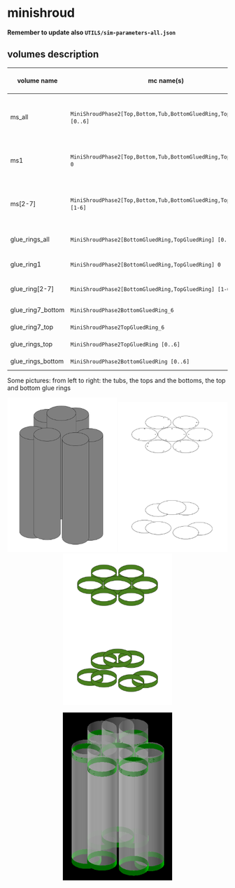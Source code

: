 # minishroud
**Remember to update also `UTILS/sim-parameters-all.json`**

## volumes description

| volume name               | mc name(s)                                                            | mc mass [kg] | mc volume [cm^3] | density [g/cm^3] | volume description                                                                          | notes |
| ------------------------- | --------------------------------------------------------------------- | ------------ | ---------------- | ---------------- | ------------------------------------------------------------------------------------------- | ----- |
| ms_all                    | `MiniShroudPhase2[Top,Bottom,Tub,BottomGluedRing,TopGluedRing] [0..6]`| 0.188602     | 164.0017         | 1.15 (nylon)     | All minishrouds, all five components: top, bottom, tub, glue_ring_bottom, glue_ring_top (7) |       | 
| ms1                       | `MiniShroudPhase2[Top,Bottom,Tub,BottomGluedRing,TopGluedRing] 0`     | 0.0293738    | 25.54243         | 1.15 (nylon)     | Minishroud 1, all five components: top, bottom, tub, glue_ring_bottom, glue_ring_top (7)    |       |
| ms[2-7]                   | `MiniShroudPhase2[Top,Bottom,Tub,BottomGluedRing,TopGluedRing] [1-6]` | 0.0265386    | 23.07704         | 1.15 (nylon)     | Minishroud 2-7, all five components: top, bottom, tub, glue_ring_bottom, glue_ring_top (7)  |       |
| glue_rings_all            | `MiniShroudPhase2[BottomGluedRing,TopGluedRing] [0..6]`               | 0.0263782    | 22.93756         | 1.15 (nylon)     | All minishroud's glue_rings, top and bottom (7)                                             |       |
| glue_ring1                | `MiniShroudPhase2[BottomGluedRing,TopGluedRing] 0`                    | 0.00407798   | 3.546070         | 1.15 (nylon)     | Minishroud 1's glue ring, top and bottom (7)                                                |       |
| glue_ring[2-7]            | `MiniShroudPhase2[BottomGluedRing,TopGluedRing] [1-6]`                | 0.0037167    | 3.231913         | 1.15 (nylon)     | Minishroud 2-7's glue ring, top and bottom (7)                                              |       |
| glue_ring7_bottom         | `MiniShroudPhase2BottomGluedRing_6`                                   | 0.00186512   | 1.621843         | 1.15 (nylon)     | Minishroud 7's glue ring, bottom                                                            |       |
| glue_ring7_top            | `MiniShroudPhase2TopGluedRing_6`                                      | 0.00185158   | 1.610069         | 1.15 (nylon)     | Minishroud 7's glue ring, top                                                               |       |
| glue_rings_top            | `MiniShroudPhase2TopGluedRing [0..6]`                                 | 0.0131417    | 11.42756         | 1.15 (nylon)     | Minishroud's glue rings top                                                               |       |
| glue_rings_bottom         | `MiniShroudPhase2BottomGluedRing [0..6]`                              | 0.0132365    | 11.51000         | 1.15 (nylon)     | Minishroud's glue rings bottom                                                               |       |


Some pictures: from left to right: the tubs, the tops and the bottoms, the top and bottom glue rings
<p align="center">
  <img src="tubs.png" width="250"/>
  <img src="tops_bottoms.png" width="250"/>
  <img src="glue_rings.png" width="250"/>
</p>

<p align="center">
  <img src="ms.png" width="250"/>
</p>
